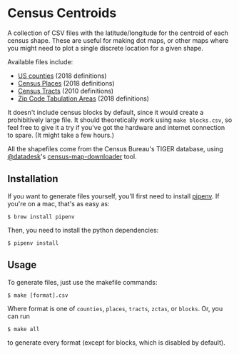 # Census Centroids
A collection of CSV files with the latitude/longitude for the centroid of each census shape. These are useful for making dot maps, or other maps where you might need to plot a single discrete location for a given shape.

Available files include:
* [US counties](https://github.com/pandringa/census-geo-centroids/blob/master/counties_2018.csv) (2018 definitions)
* [Census Places](https://github.com/pandringa/census-geo-centroids/blob/master/places_2018.csv) (2018 definitions)
* [Census Tracts](https://github.com/pandringa/census-geo-centroids/blob/master/tracts_2010.csv) (2010 definitions)
* [Zip Code Tabulation Areas](https://github.com/pandringa/census-geo-centroids/blob/master/zctas_2018.csv) (2018 definitions)

It doesn't include census blocks by default, since it would create a prohibitively large file. It should theoretically work using `make blocks.csv`, so feel free to give it a try if you've got the hardware and internet connection to spare. (It might take a few hours.) 

All the shapefiles come from the Census Bureau's TIGER database, using [@datadesk](https://github.com/datadesk)'s [census-map-downloader](https://github.com/datadesk/census-map-downloader) tool.

## Installation
If you want to generate files yourself, you'll first need to install [pipenv](https://pipenv.readthedocs.io/en/latest/). If you're on a mac, that's as easy as:
```
$ brew install pipenv
```

Then, you need to install the python dependencies:
```
$ pipenv install
```

## Usage
To generate files, just use the makefile commands:
```
$ make [format].csv
```
Where format is one of `counties`, `places`, `tracts`, `zctas`, or `blocks`. Or, you can run
```
$ make all
```
to generate every format (except for blocks, which is disabled by default).
